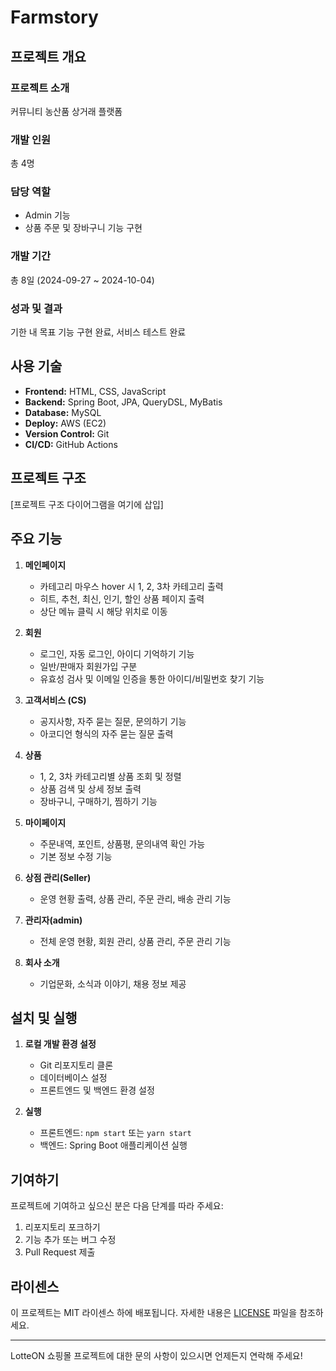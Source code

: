 # Farmstory

## 프로젝트 개요

### 프로젝트 소개
커뮤니티 농산품 상거래 플랫폼

### 개발 인원
총 4명

### 담당 역할
- Admin 기능
- 상품 주문 및 장바구니 기능 구현

### 개발 기간
총 8일 (2024-09-27 ~ 2024-10-04)

### 성과 및 결과
기한 내 목표 기능 구현 완료, 서비스 테스트 완료

## 사용 기술
- **Frontend:** HTML, CSS, JavaScript
- **Backend:** Spring Boot, JPA, QueryDSL, MyBatis
- **Database:** MySQL
- **Deploy:** AWS (EC2)
- **Version Control:** Git
- **CI/CD:** GitHub Actions

## 프로젝트 구조
[프로젝트 구조 다이어그램을 여기에 삽입]

## 주요 기능

1. **메인페이지**
   - 카테고리 마우스 hover 시 1, 2, 3차 카테고리 출력
   - 히트, 추천, 최신, 인기, 할인 상품 페이지 출력
   - 상단 메뉴 클릭 시 해당 위치로 이동

2. **회원**
   - 로그인, 자동 로그인, 아이디 기억하기 기능
   - 일반/판매자 회원가입 구분
   - 유효성 검사 및 이메일 인증을 통한 아이디/비밀번호 찾기 기능

3. **고객서비스 (CS)**
   - 공지사항, 자주 묻는 질문, 문의하기 기능
   - 아코디언 형식의 자주 묻는 질문 출력

4. **상품**
   - 1, 2, 3차 카테고리별 상품 조회 및 정렬
   - 상품 검색 및 상세 정보 출력
   - 장바구니, 구매하기, 찜하기 기능

5. **마이페이지**
   - 주문내역, 포인트, 상품평, 문의내역 확인 가능
   - 기본 정보 수정 기능

6. **상점 관리(Seller)**
   - 운영 현황 출력, 상품 관리, 주문 관리, 배송 관리 기능

7. **관리자(admin)**
   - 전체 운영 현황, 회원 관리, 상품 관리, 주문 관리 기능

8. **회사 소개**
   - 기업문화, 소식과 이야기, 채용 정보 제공

## 설치 및 실행

1. **로컬 개발 환경 설정**
   - Git 리포지토리 클론
   - 데이터베이스 설정
   - 프론트엔드 및 백엔드 환경 설정

2. **실행**
   - 프론트엔드: `npm start` 또는 `yarn start`
   - 백엔드: Spring Boot 애플리케이션 실행

## 기여하기
프로젝트에 기여하고 싶으신 분은 다음 단계를 따라 주세요:
1. 리포지토리 포크하기
2. 기능 추가 또는 버그 수정
3. Pull Request 제출

## 라이센스
이 프로젝트는 MIT 라이센스 하에 배포됩니다. 자세한 내용은 [LICENSE](LICENSE) 파일을 참조하세요.

---

LotteON 쇼핑몰 프로젝트에 대한 문의 사항이 있으시면 언제든지 연락해 주세요!
